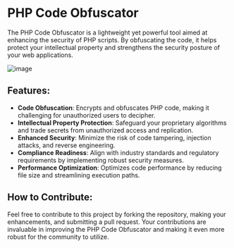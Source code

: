 
# PHP Code Obfuscator

The PHP Code Obfuscator is a lightweight yet powerful tool aimed at enhancing the security of PHP scripts. By obfuscating the code, it helps protect your intellectual property and strengthens the security posture of your web applications.

![image](https://github.com/Javelinblog/PHP-Code-Obfuscator/assets/155771659/6112a3a8-580b-4448-ae45-c00582336ff7)

## Features:

- **Code Obfuscation**: Encrypts and obfuscates PHP code, making it challenging for unauthorized users to decipher.
- **Intellectual Property Protection**: Safeguard your proprietary algorithms and trade secrets from unauthorized access and replication.
- **Enhanced Security**: Minimize the risk of code tampering, injection attacks, and reverse engineering.
- **Compliance Readiness**: Align with industry standards and regulatory requirements by implementing robust security measures.
- **Performance Optimization**: Optimizes code performance by reducing file size and streamlining execution paths.

## How to Contribute:

Feel free to contribute to this project by forking the repository, making your enhancements, and submitting a pull request. Your contributions are invaluable in improving the PHP Code Obfuscator and making it even more robust for the community to utilize.
